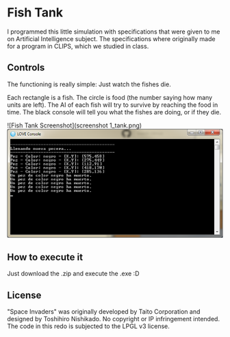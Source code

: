 Fish Tank
=============================

I programmed this little simulation with specifications that were given to me on Artificial Intelligence subject. The specifications where originally made for a program in CLIPS, which we studied in class.


Controls
-----------------------------------------------------
The functioning is really simple: Just watch the fishes die. 

Each rectangle is a fish. The circle is food (the number saying how many units are left). The AI of each fish will try to survive by reaching the food in time. The black console will tell you what the fishes are doing, or if they die.


![Fish Tank Screenshot](screenshot 1_tank.png)
![Fish Tank Console](screenshot_1_console.png)

How to execute it
-----------------------------------------------------
Just download the .zip and execute the .exe :D


License
-----------------------------------------------------
"Space Invaders" was originally developed by Taito Corporation and designed by Toshihiro Nishikado. No copyright or IP infringement intended. The code in this redo is subjected to the LPGL v3 license.

